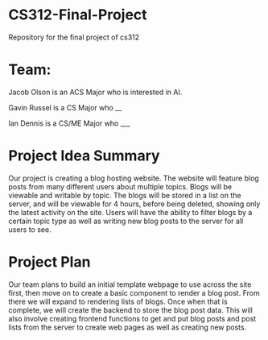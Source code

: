 # CS312-Final-Project
Repository for the final project of cs312

# Team:

Jacob Olson is an ACS Major who is interested in AI.

Gavin Russel is a CS Major who __

Ian Dennis is a CS/ME Major who ___

# Project Idea Summary
Our project is creating a blog hosting website. The website will feature blog posts from many different users about multiple topics. Blogs will be viewable and writable by topic. The blogs will be stored in a list on the server, and will be viewable for 4 hours, before being deleted, showing only the latest activity on the site. Users will have the ability to filter blogs by a certain topic type as well as writing new blog posts to the server for all users to see.

# Project Plan
Our team plans to build an initial template webpage to use across the site first, then move on to create a basic component to render a blog post. From there we will expand to rendering lists of blogs. Once when that is complete, we will create the backend to store the blog post data. This will also involve creating frontend functions to get and put blog posts and post lists from the server to create web pages as well as creating new posts.
